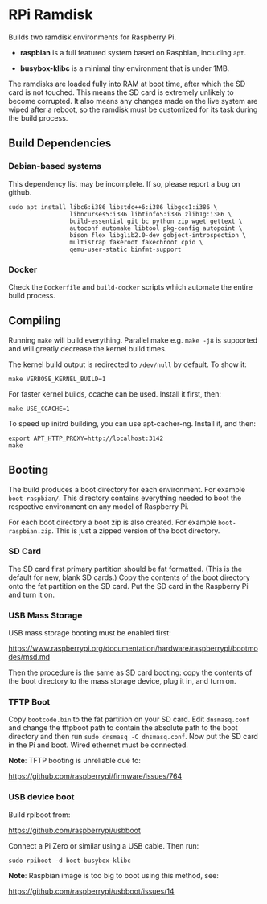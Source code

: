 # RPi Ramdisk

Builds two ramdisk environments for Raspberry Pi.

- **raspbian** is a full featured system based on Raspbian, including `apt`.

- **busybox-klibc** is a minimal tiny environment that is under 1MB.

The ramdisks are loaded fully into RAM at boot time, after which the SD card is
not touched. This means the SD card is extremely unlikely to become corrupted.
It also means any changes made on the live system are wiped after a reboot, so
the ramdisk must be customized for its task during the build process.


## Build Dependencies

### Debian-based systems

This dependency list may be incomplete. If so, please report a bug on github.

    sudo apt install libc6:i386 libstdc++6:i386 libgcc1:i386 \
                     libncurses5:i386 libtinfo5:i386 zlib1g:i386 \
                     build-essential git bc python zip wget gettext \
                     autoconf automake libtool pkg-config autopoint \
                     bison flex libglib2.0-dev gobject-introspection \
                     multistrap fakeroot fakechroot cpio \
                     qemu-user-static binfmt-support


### Docker

Check the `Dockerfile` and `build-docker` scripts which automate the entire
build process.

## Compiling

Running `make` will build everything. Parallel make e.g. `make -j8` is
supported and will greatly decrease the kernel build times.

The kernel build output is redirected to `/dev/null` by default. To show it:

    make VERBOSE_KERNEL_BUILD=1

For faster kernel builds, ccache can be used. Install it first, then:

    make USE_CCACHE=1

To speed up initrd building, you can use apt-cacher-ng. Install it, and then:

    export APT_HTTP_PROXY=http://localhost:3142
    make


## Booting

The build produces a boot directory for each environment. For example
`boot-raspbian/`. This directory contains everything needed to boot the
respective environment on any model of Raspberry Pi.

For each boot directory a boot zip is also created. For example
`boot-raspbian.zip`. This is just a zipped version of the boot directory.

### SD Card

The SD card first primary partition should be fat formatted. (This is the
default for new, blank SD cards.) Copy the contents of the boot directory onto
the fat partition on the SD card. Put the SD card in the Raspberry Pi and turn
it on.

### USB Mass Storage

USB mass storage booting must be enabled first:

https://www.raspberrypi.org/documentation/hardware/raspberrypi/bootmodes/msd.md

Then the procedure is the same as SD card booting: copy the contents of the
boot directory to the mass storage device, plug it in, and turn on.

### TFTP Boot

Copy `bootcode.bin` to the fat partition on your SD card. Edit `dnsmasq.conf`
and change the tftpboot path to contain the absolute path to the boot directory
and then run `sudo dnsmasq -C dnsmasq.conf`. Now put the SD card in the Pi and
boot. Wired ethernet must be connected.

**Note**: TFTP booting is unreliable due to:

https://github.com/raspberrypi/firmware/issues/764

### USB device boot

Build rpiboot from:

https://github.com/raspberrypi/usbboot

Connect a Pi Zero or similar using a USB cable. Then run:

    sudo rpiboot -d boot-busybox-klibc

**Note**: Raspbian image is too big to boot using this method, see:

https://github.com/raspberrypi/usbboot/issues/14

